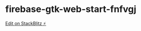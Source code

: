 # firebase-gtk-web-start-fnfvgj

[Edit on StackBlitz ⚡️](https://stackblitz.com/edit/firebase-gtk-web-start-fnfvgj)